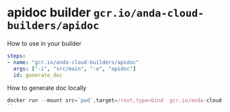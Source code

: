 # apidoc builder  `gcr.io/anda-cloud-builders/apidoc`

How to use in your builder 
```yaml
steps:
- name: "gcr.io/anda-cloud-builders/apidoc"
  args: ["-i", "src/main", "-o", "apidoc"]
  id: generate_doc
```
How to generate doc locally
```js
docker run --mount src=`pwd`,target=/root,type=bind  gcr.io/anda-cloud-builders/apidoc -i '/root/src/main' -o '/root/apidoc'
``